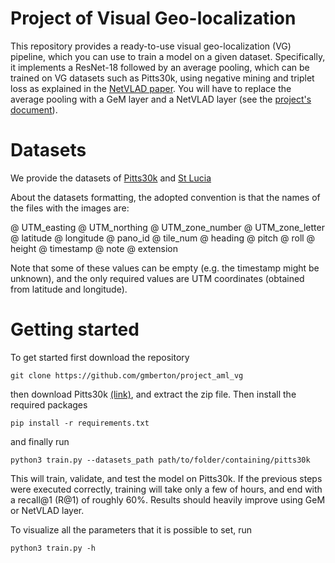 # Project of Visual Geo-localization

This repository provides a ready-to-use visual geo-localization (VG) pipeline, which you can use to train a model on a given dataset.
Specifically, it implements a ResNet-18 followed by an average pooling, which can be trained on VG datasets such as Pitts30k, using negative mining and triplet loss as explained in the [NetVLAD paper](https://arxiv.org/abs/1511.07247).
You will have to replace the average pooling with a GeM layer and a NetVLAD layer (see the [project's document](https://docs.google.com/document/d/1QUYjZqHA4csIXAUjGm73ywcSi1tRmvpQMMurfeVIzcc/edit#)).


# Datasets
We provide the datasets of [Pitts30k](https://drive.google.com/file/d/1QpF5nO1SivJ5QOx1kkhoCeMqFvvrksey/view?usp=sharing) and [St Lucia](https://drive.google.com/file/d/1nEmjnEePTQNdB0JdKFE8ISJMcfbZMPPZ/view?usp=sharing])

About the datasets formatting, the adopted convention is that the names of the files with the images are:

@ UTM_easting @ UTM_northing @ UTM_zone_number @ UTM_zone_letter @ latitude @ longitude @ pano_id @ tile_num @ heading @ pitch @ roll @ height @ timestamp @ note @ extension

Note that some of these values can be empty (e.g. the timestamp might be unknown), and the only required values are UTM coordinates (obtained from latitude and longitude).


# Getting started
To get started first download the repository

```git clone https://github.com/gmberton/project_aml_vg```

then download Pitts30k [(link)](https://drive.google.com/file/d/1QpF5nO1SivJ5QOx1kkhoCeMqFvvrksey/view?usp=sharing), and extract the zip file.
Then install the required packages

 ```pip install -r requirements.txt```

and finally run

```python3 train.py --datasets_path path/to/folder/containing/pitts30k```

This will train, validate, and test the model on Pitts30k.
If the previous steps were executed correctly, training will take only a few of hours, and end with a recall@1 (R@1) of roughly 60%. Results should heavily improve using GeM or NetVLAD layer.

To visualize all the parameters that it is possible to set, run 

```python3 train.py -h```

